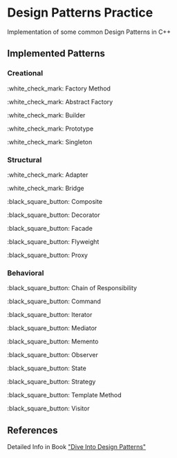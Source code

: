 # Design Patterns Practice
Implementation of some common Design Patterns in C++<br>

## Implemented Patterns

### Creational
<p>:white_check_mark: Factory Method</p>
<p>:white_check_mark: Abstract Factory</p>
<p>:white_check_mark: Builder</p>
<p>:white_check_mark: Prototype</p>
<p>:white_check_mark: Singleton</p>

### Structural
<p>:white_check_mark: Adapter</p>
<p>:white_check_mark: Bridge</p>
<p>:black_square_button: Composite</p>
<p>:black_square_button: Decorator</p>
<p>:black_square_button: Facade</p>
<p>:black_square_button: Flyweight</p>
<p>:black_square_button: Proxy</p>

### Behavioral
<p>:black_square_button: Chain of Responsibility</p>
<p>:black_square_button: Command</p>
<p>:black_square_button: Iterator</p>
<p>:black_square_button: Mediator</p>
<p>:black_square_button: Memento</p>
<p>:black_square_button: Observer</p>
<p>:black_square_button: State</p>
<p>:black_square_button: Strategy</p>
<p>:black_square_button: Template Method</p>
<p>:black_square_button: Visitor</p>

## References
Detailed Info in Book <a href="https://refactoring.guru/ru/design-patterns" target="_blank">"Dive Into Design Patterns"</a>
